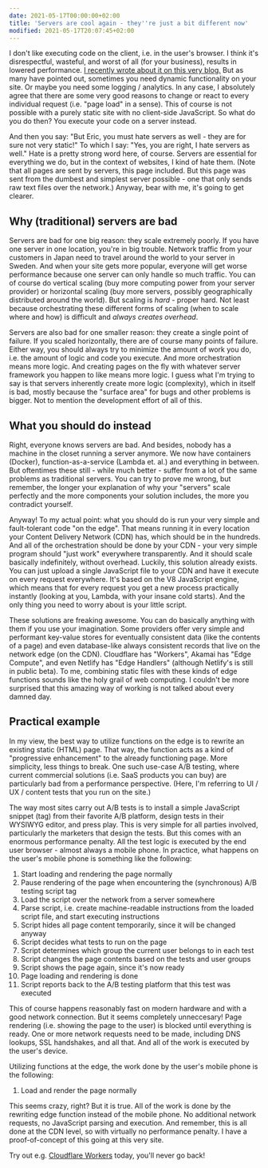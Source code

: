 ```yaml
---
date: 2021-05-17T00:00:00+02:00
title: 'Servers are cool again - they''re just a bit different now'
modified: 2021-05-17T20:07:45+02:00
---
```


I don't like executing code on the client, i.e. in the user's browser. I think it's disrespectful, wasteful, and worst of all (for your business), results in lowered performance. [I recently wrote about it on this very blog.](/blog/your-website-is-not-an-app/) But as many have pointed out, sometimes you need dynamic functionality on your site. Or maybe you need some logging / analytics. In any case, I absolutely agree that there are some very good reasons to change or react to every individual request (i.e. "page load" in a sense). This of course is not possible with a purely static site with no client-side JavaScript. So what do you do then? You execute your code on a server instead.

And then you say: "But Eric, you must hate servers as well - they are for sure not very static!" To which I say: "Yes, you are right, I hate servers as well." Hate is a pretty strong word here, of course. Servers are essential for everything we do, but in the context of websites, I kind of hate them. (Note that all pages are sent by servers, this page included. But this page was sent from the dumbest and simplest server possible - one that only sends raw text files over the network.) Anyway, bear with me, it's going to get clearer.

## Why (traditional) servers are bad

Servers are bad for one big reason: they scale extremely poorly. If you have one server in one location, you're in big trouble. Network traffic from your customers in Japan need to travel around the world to your server in Sweden. And when your site gets more popular, everyone will get worse performance because one server can only handle so much traffic. You can of course do vertical scaling (buy more computing power from your server provider) or horizontal scaling (buy more servers, possibly geographically distributed around the world). But scaling is *hard* - proper hard. Not least because orchestrating these different forms of scaling (when to scale where and how) is difficult and *always creates overhead*.

Servers are also bad for one smaller reason: they create a single point of failure. If you scaled horizontally, there are of course many points of failure. Either way, you should always try to minimize the amount of work you do, i.e. the amount of logic and code you execute. And more orchestration means more logic. And creating pages on the fly with whatever server framework you happen to like means more logic. I guess what I'm trying to say is that servers inherently create more logic (complexity), which in itself is bad, mostly because the "surface area" for bugs and other problems is bigger. Not to mention the development effort of all of this.

## What you should do instead

Right, everyone knows servers are bad. And besides, nobody has a machine in the closet running a server anymore. We now have containers (Docker), function-as-a-service (Lambda et. al.) and everything in between. But oftentimes these still - while much better - suffer from a lot of the same problems as traditional servers. You can try to prove me wrong, but remember, the longer your explanation of why your "servers" scale perfectly and the more components your solution includes, the more you contradict yourself.

Anyway! To my actual point: what you should do is run your very simple and fault-tolerant code "on the edge". That means running it in every location your Content Delivery Network (CDN) has, which should be in the hundreds. And all of the orchestration should be done by your CDN - your very simple program should "just work" everywhere transparently. And it should scale basically indefinitely, without overhead. Luckily, this solution already exists. You can just upload a single JavaScript file to your CDN and have it execute on every request everywhere. It's based on the V8 JavaScript engine, which means that for every request you get a new process practically instantly (looking at you, Lambda, with your insane cold starts). And the only thing you need to worry about is your little script.

These solutions are freaking awesome. You can do basically anything with them if you use your imagination. Some providers offer very simple and performant key-value stores for eventually consistent data (like the contents of a page) and even database-like always consistent records that live on the network edge (on the CDN). Cloudflare has "Workers", Akamai has "Edge Compute", and even Netlify has "Edge Handlers" (although Netlify's is still in public beta). To me, combining static files with these kinds of edge functions sounds like the holy grail of web computing. I couldn't be more surprised that this amazing way of working is not talked about every damned day.

## Practical example

In my view, the best way to utilize functions on the edge is to rewrite an existing static (HTML) page. That way, the function acts as a kind of "progressive enhancement" to the already functioning page. More simplicity, less things to break. One such use-case A/B testing, where current commercial solutions (i.e. SaaS products you can buy) are particularly bad from a performance perspective. (Here, I'm referring to UI / UX / content tests that you run on the site.)

The way most sites carry out A/B tests is to install a simple JavaScript snippet (tag) from their favorite A/B platform, design tests in their WYSIWYG editor, and press play. This is very simple for all parties involved, particularly the marketers that design the tests. But this comes with an enormous performance penalty. All the test logic is executed by the end user browser - almost always a mobile phone. In practice, what happens on the user's mobile phone is something like the following:

1. Start loading and rendering the page normally
1. Pause rendering of the page when encountering the (synchronous) A/B testing script tag
1. Load the script over the network from a server somewhere
1. Parse script, i.e. create machine-readable instructions from the loaded script file, and start executing instructions
1. Script hides all page content temporarily, since it will be changed anyway
1. Script decides what tests to run on the page
1. Script determines which group the current user belongs to in each test
1. Script changes the page contents based on the tests and user groups
1. Script shows the page again, since it's now ready
1. Page loading and rendering is done
1. Script reports back to the A/B testing platform that this test was executed

This of course happens reasonably fast on modern hardware and with a good network connection. But it seems completely unneccesary! Page rendering (i.e. showing the page to the user) is blocked until everything is ready. One or more network requests need to be made, including DNS lookups, SSL handshakes, and all that. And all of the work is executed by the user's device.

Utilizing functions at the edge, the work done by the user's mobile phone is the following:

1. Load and render the page normally

This seems crazy, right? But it is true. All of the work is done by the rewriting edge function instead of the mobile phone. No additional network requests, no JavaScript parsing and execution. And remember, this is all done at the CDN level, so with virtually no performance penalty. I have a proof-of-concept of this going at this very site.

Try out e.g. [Cloudflare Workers](https://workers.cloudflare.com/) today, you'll never go back!
